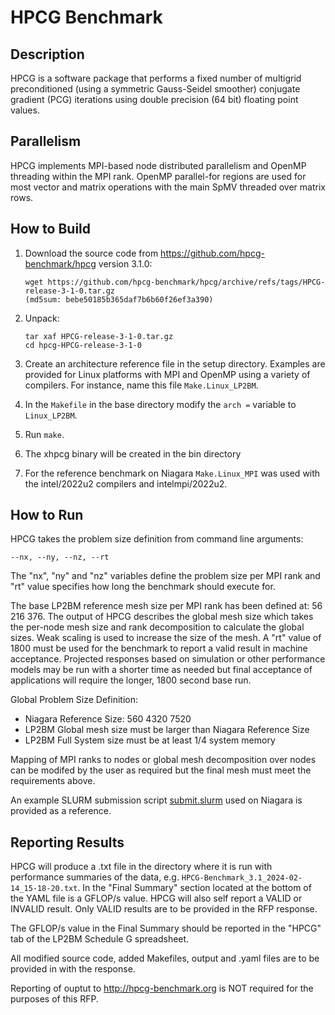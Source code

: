 # HPCG Benchmark

## Description

HPCG is a software package that performs a fixed number of multigrid preconditioned
(using a symmetric Gauss-Seidel smoother) conjugate gradient (PCG) iterations using double
precision (64 bit) floating point values.

## Parallelism

HPCG implements MPI-based node distributed parallelism and OpenMP threading within the
MPI rank. OpenMP parallel-for regions are used for most vector and matrix operations
with the main SpMV threaded over matrix rows.

## How to Build

 1. Download the source code from https://github.com/hpcg-benchmark/hpcg version 3.1.0: 

        wget https://github.com/hpcg-benchmark/hpcg/archive/refs/tags/HPCG-release-3-1-0.tar.gz
        (md5sum: bebe50185b365daf7b6b60f26ef3a390)

 2. Unpack:

        tar xaf HPCG-release-3-1-0.tar.gz 
        cd hpcg-HPCG-release-3-1-0 

 3. Create an architecture reference file in the setup directory. Examples are provided
for Linux platforms with MPI and OpenMP using a variety of compilers. For instance, name
this file `Make.Linux_LP2BM`.

 4. In the `Makefile` in the base directory modify the `arch =` variable to `Linux_LP2BM`.

 5. Run `make`.

 6. The xhpcg binary will be created in the bin directory

 7. For the reference benchmark on Niagara `Make.Linux_MPI` was used with the intel/2022u2
compilers and intelmpi/2022u2.

## How to Run

HPCG takes the problem size definition from command line arguments: 

    --nx, --ny, --nz, --rt

The "nx", "ny" and "nz" variables define the problem size per MPI rank and "rt" value specifies 
how long the benchmark should execute for. 

The base LP2BM reference mesh size per MPI rank has been defined at: 56 216 376. The
output of HPCG describes the global mesh size which takes the per-node mesh size and rank
decomposition to calculate the global sizes. Weak scaling is used to increase the size of
the mesh. A "rt" value of 1800 must be used for the benchmark to report a valid result in
machine acceptance. Projected responses based on simulation or other performance models
may be run with a shorter time as needed but final acceptance of applications will
require the longer, 1800 second base run.

Global Problem Size Definition:

- Niagara Reference Size: 560 4320 7520
- LP2BM Global mesh size must be larger than Niagara Reference Size
- LP2BM Full System size must be at least 1/4 system memory

Mapping of MPI ranks to nodes or global mesh decomposition over nodes can be modifed by
the user as required but the final mesh must meet the requirements above.

An example SLURM submission script [submit.slurm](submit.slurm) used on Niagara is provided as a reference.

## Reporting Results

HPCG will produce a .txt file in the directory where it is run with performance 
summaries of the data, e.g. `HPCG-Benchmark_3.1_2024-02-14_15-18-20.txt`. In the "Final Summary" 
section located at the bottom of the YAML file is a GFLOP/s value. HPCG will also self report 
a VALID or INVALID result. Only VALID results are to be provided in the RFP response.

The GFLOP/s value in the Final Summary should be reported in the "HPCG" tab of the LP2BM Schedule G
spreadsheet.

All modified source code, added Makefiles, output and .yaml files are to be provided in with the
response.

Reporting of ouptut to http://hpcg-benchmark.org is NOT required for the purposes of this RFP.

